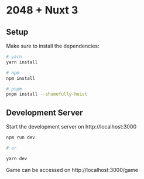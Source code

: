 # 2048 + Nuxt 3

## Setup

Make sure to install the dependencies:

```bash
# yarn
yarn install

# npm
npm install

# pnpm
pnpm install --shamefully-hoist
```

## Development Server

Start the development server on http://localhost:3000

```bash
npm run dev

# or

yarn dev
```


Game can be accessed on http://localhost:3000/game
